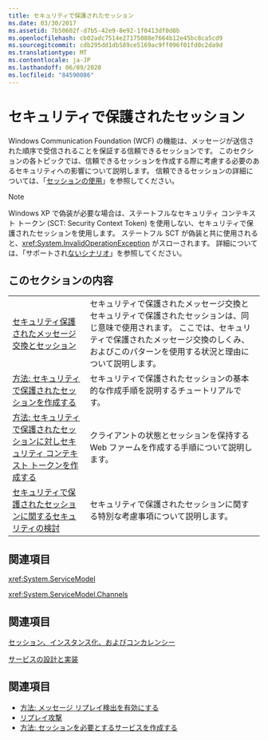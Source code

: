 ```yaml
---
title: セキュリティで保護されたセッション
ms.date: 03/30/2017
ms.assetid: 7b50602f-d7b5-42e9-8e92-1f0413df0d8b
ms.openlocfilehash: cb02adc7514e27175088e7664b12e45bc8ca5cd9
ms.sourcegitcommit: cdb295dd1db589ce5169ac9ff096f01fd0c2da9d
ms.translationtype: MT
ms.contentlocale: ja-JP
ms.lasthandoff: 06/09/2020
ms.locfileid: "84590086"
---
```

# <a name="secure-sessions"></a>セキュリティで保護されたセッション
Windows Communication Foundation (WCF) の機能は、メッセージが送信された順序で受信されることを保証する信頼できるセッションです。 このセクションの各トピックでは、信頼できるセッションを作成する際に考慮する必要のあるセキュリティへの影響について説明します。 信頼できるセッションの詳細については、「[セッションの使用](../using-sessions.md)」を参照してください。  
  
> [!NOTE]
> Windows XP で偽装が必要な場合は、ステートフルなセキュリティ コンテキスト トークン (SCT: Security Context Token) を使用しない、セキュリティで保護されたセッションを使用します。 ステートフル SCT が偽装と共に使用されると、<xref:System.InvalidOperationException> がスローされます。 詳細については、「サポートされ[ないシナリオ](unsupported-scenarios.md)」を参照してください。  
  
## <a name="in-this-section"></a>このセクションの内容  
  
|||  
|-|-|  
|[セキュリティ保護されたメッセージ交換とセッション](secure-conversations-and-secure-sessions.md)|セキュリティで保護されたメッセージ交換とセキュリティで保護されたセッションは、同じ意味で使用されます。 ここでは、セキュリティで保護されたメッセージ交換のしくみ、およびこのパターンを使用する状況と理由について説明します。|  
|[方法: セキュリティで保護されたセッションを作成する](how-to-create-a-secure-session.md)|セキュリティで保護されたセッションの基本的な作成手順を説明するチュートリアルです。|  
|[方法: セキュリティで保護されたセッションに対しセキュリティ コンテキスト トークンを作成する](how-to-create-a-security-context-token-for-a-secure-session.md)|クライアントの状態とセッションを保持する Web ファームを作成する手順について説明します。|  
|[セキュリティで保護されたセッションに関するセキュリティの検討](security-considerations-for-secure-sessions.md)|セキュリティで保護されたセッションに関する特別な考慮事項について説明します。|  
  
## <a name="reference"></a>関連項目  
 <xref:System.ServiceModel>  
  
 <xref:System.ServiceModel.Channels>  
  
## <a name="related-sections"></a>関連項目  
 [セッション、インスタンス化、およびコンカレンシー](sessions-instancing-and-concurrency.md)  
  
 [サービスの設計と実装](../designing-and-implementing-services.md)  
  
## <a name="see-also"></a>関連項目

- [方法: メッセージ リプレイ検出を有効にする](how-to-enable-message-replay-detection.md)
- [リプレイ攻撃](replay-attacks.md)
- [方法: セッションを必要とするサービスを作成する](how-to-create-a-service-that-requires-sessions.md)
